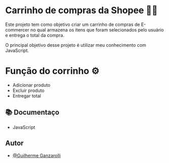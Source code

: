 
# Carrinho de compras da Shopee 🛒🛒
Este projeto tem como objetivo criar um carrinho de compras de E-commercer no qual armazena os itens que foram selecionados pelo usuário e entrega o total da compra.

O principal objetivo desse projeto é utilizar meu conhecimento com JavaScript.

# Função do corrinho ⚙
- Adicionar produto
- Excluir produto 
- Entregar total


## 📚 Documentaço
- JavaScript




## Autor

- [@Guilherme Ganzarolli](https://github.com/GuilhermeGanzarolli)

